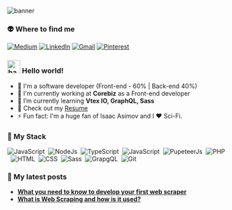 ![banner](https://user-images.githubusercontent.com/34925280/126106882-f865329a-bd8e-4b04-acbc-15e92c25e948.jpg)
### :alien: Where to find me
<p>
    <a href="https://ljaviertovar.medium.com/" target="_blank"><img alt="Medium" src="https://img.shields.io/badge/medium-%2312100E.svg?&style=for-the-badge&logo=medium&logoColor=white&link=https://ljaviertovar.medium.com/" /></a>
  <a href="https://www.linkedin.com/in/ljaviertovar/" target="_blank"><img alt="LinkedIn" src="https://img.shields.io/badge/linkedin-%230077B5.svg?&style=for-the-badge&logo=linkedin&logoColor=white&link=https://www.linkedin.com/in/ljaviertovar/" /></a>
<a href="mailto:luisjavier.tovarp@gmail.com" target="_blank"><img alt="Gmail" src="https://img.shields.io/badge/-Gmail-d14836?style=for-the-badge&logo=Gmail&logoColor=white&link=mailto:luisjavier.tovarp@gmail.com)" /></a> 
  <a href="https://www.pinterest.com.mx/Taviz55/_saved/" target="_blank"><img alt="Pinterest" src="https://img.shields.io/badge/-Pinterest-B7081B?style=for-the-badge&logo=Pinterest&logoColor=white&link=https://www.pinterest.com.mx/Taviz55/_saved/)" /></a> 
</p>

### <img alt="handwavegif" src="https://user-images.githubusercontent.com/39513876/112366216-8cfe7400-8cfe-11eb-8116-7d3dbae20e97.gif" width='30'/> Hello world! 

- :rocket: I'm a software developer (Front-end - 60% | Back-end 40%)
- 🏢 I'm currently working at **Corebiz** as a Front-end developer
- 🌱 I’m currently learning **Vtex IO, GraphQL, Sass**
- 📙 Check out my [Resume](https://drive.google.com/file/d/13lHl9_hPD8gn8v4CTESU07y8mKKLbu_Q/view?usp=sharing)
- ⚡️ Fun fact: I'm a huge fan of Isaac Asimov and I ❤️ Sci-Fi.

### :satellite: My Stack

![JavaScript](https://img.shields.io/badge/-JavaScript-010409?style=flat-square&logo=javascript)&nbsp;
![NodeJs](https://img.shields.io/badge/-NodeJs-010409?style=flat-square&logo=Node.js&logoColor=white)&nbsp;
![TypeScript](https://img.shields.io/badge/-TypeScript-010409?style=flat-square&logo=typescript)&nbsp;
![JavaScript](https://img.shields.io/badge/-React-010409?style=flat-square&logo=react)&nbsp;
![PupeteerJs](https://img.shields.io/badge/-PuppeteerJS-010409?style=flat-square&logo=puppeteer&logoColor=white)&nbsp;
![PHP](https://img.shields.io/badge/-PHP-010409?style=flat-square&logo=PHP)&nbsp;
![HTML](https://img.shields.io/badge/-HTML-010409?style=flat-square&logo=HTML5)&nbsp;
![CSS](https://img.shields.io/badge/-CSS-010409?style=flat-square&logo=CSS3&logoColor=1572B6)&nbsp;
![Sass](https://img.shields.io/badge/-Sass-010409?style=flat-square&logo=sass&logoColor=white)&nbsp;
![GrapgQL](https://img.shields.io/badge/-GraphQL-010409?style=flat-square&logo=graphql&logoColor=white)&nbsp;
![Git](https://img.shields.io/badge/-Git-010409?style=flat-square&logo=git)&nbsp;

### :new_moon_with_face: My latest posts
<ul>
  <li>
    <a href="https://medium.com/geekculture/what-you-need-to-know-to-develop-your-first-web-scraper-7522e6f12b2a">
      <b>What you need to know to develop your first web scraper</b>
    </a>
  </li>
  <li>
    <a href="https://medium.com/geekculture/what-is-web-scraping-and-how-is-it-used-ebb0ea77ef9c">
      <b>What is Web Scraping and how is it used?</b>
    </a>
  </li>
 </ul> 
  
  
<!--
**ljaviertovar/ljaviertovar** is a ✨ _special_ ✨ repository because its `README.md` (this file) appears on your GitHub profile.

Here are some ideas to get you started:

- 🔭 I’m currently working on ...
- 🌱 I’m currently learning ...
- 👯 I’m looking to collaborate on ...
- 🤔 I’m looking for help with ...
- 💬 Ask me about ...
- 📫 How to reach me: ...
- 😄 Pronouns: ...
- ⚡ Fun fact: ...
-->
